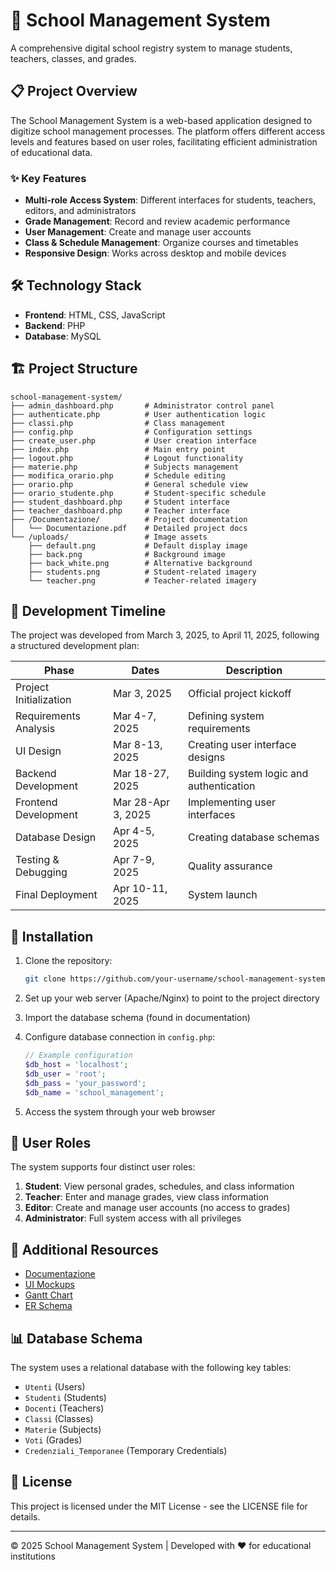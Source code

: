 # 🏫 School Management System

A comprehensive digital school registry system to manage students, teachers, classes, and grades.


## 📋 Project Overview

The School Management System is a web-based application designed to digitize school management processes. The platform offers different access levels and features based on user roles, facilitating efficient administration of educational data.

### ✨ Key Features

- **Multi-role Access System**: Different interfaces for students, teachers, editors, and administrators
- **Grade Management**: Record and review academic performance
- **User Management**: Create and manage user accounts
- **Class & Schedule Management**: Organize courses and timetables
- **Responsive Design**: Works across desktop and mobile devices

## 🛠️ Technology Stack

- **Frontend**: HTML, CSS, JavaScript
- **Backend**: PHP
- **Database**: MySQL

## 🏗️ Project Structure

```
school-management-system/
├── admin_dashboard.php       # Administrator control panel
├── authenticate.php          # User authentication logic
├── classi.php                # Class management
├── config.php                # Configuration settings
├── create_user.php           # User creation interface
├── index.php                 # Main entry point
├── logout.php                # Logout functionality
├── materie.php               # Subjects management
├── modifica_orario.php       # Schedule editing
├── orario.php                # General schedule view
├── orario_studente.php       # Student-specific schedule
├── student_dashboard.php     # Student interface
├── teacher_dashboard.php     # Teacher interface
├── /Documentazione/          # Project documentation
│   └── Documentazione.pdf    # Detailed project docs
└── /uploads/                 # Image assets
    ├── default.png           # Default display image
    ├── back.png              # Background image
    ├── back_white.png        # Alternative background
    ├── students.png          # Student-related imagery
    └── teacher.png           # Teacher-related imagery
```

## 📅 Development Timeline

The project was developed from March 3, 2025, to April 11, 2025, following a structured development plan:

| Phase | Dates | Description |
|-------|-------|-------------|
| Project Initialization | Mar 3, 2025 | Official project kickoff |
| Requirements Analysis | Mar 4-7, 2025 | Defining system requirements |
| UI Design | Mar 8-13, 2025 | Creating user interface designs |
| Backend Development | Mar 18-27, 2025 | Building system logic and authentication |
| Frontend Development | Mar 28-Apr 3, 2025 | Implementing user interfaces |
| Database Design | Apr 4-5, 2025 | Creating database schemas |
| Testing & Debugging | Apr 7-9, 2025 | Quality assurance |
| Final Deployment | Apr 10-11, 2025 | System launch |

## 🚀 Installation

1. Clone the repository:
   ```bash
   git clone https://github.com/your-username/school-management-system.git
   ```

2. Set up your web server (Apache/Nginx) to point to the project directory

3. Import the database schema (found in documentation)

4. Configure database connection in `config.php`:
   ```php
   // Example configuration
   $db_host = 'localhost';
   $db_user = 'root';
   $db_pass = 'your_password';
   $db_name = 'school_management';
   ```

5. Access the system through your web browser

## 👥 User Roles

The system supports four distinct user roles:

1. **Student**: View personal grades, schedules, and class information
2. **Teacher**: Enter and manage grades, view class information
3. **Editor**: Create and manage user accounts (no access to grades)
4. **Administrator**: Full system access with all privileges

## 🔗 Additional Resources

- [Documentazione](/Documentazione/Documentazione.pdf)
- [UI Mockups](https://www.canva.com/design/DAGgqqg0AWA/NV8wCs5jJUJIQHGaFym1QA/edit)
- [Gantt Chart](https://www.canva.com/design/DAGnOS1JAuk/zpuYIicTpy5MBzgPF3c5Lg/edit)
- [ER Schema](https://www.canva.com/design/DAGnOalb4ds/soVqHlr9hU_SLHwlTylGZQ/edit)

## 📊 Database Schema

The system uses a relational database with the following key tables:
- `Utenti` (Users)
- `Studenti` (Students)
- `Docenti` (Teachers)
- `Classi` (Classes)
- `Materie` (Subjects)
- `Voti` (Grades)
- `Credenziali_Temporanee` (Temporary Credentials)

## 📝 License

This project is licensed under the MIT License - see the LICENSE file for details.

---

© 2025 School Management System | Developed with ❤️ for educational institutions
